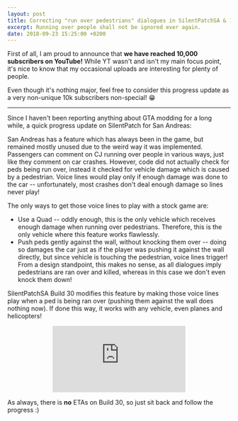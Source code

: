 ```yaml
---
layout: post
title: Correcting "run over pedestrians" dialogues in SilentPatchSA & 10,000 YouTube subscribers
excerpt: Running over people shall not be ignored ever again.
date: 2018-09-23 15:25:00 +0200
---
```

First of all, I am proud to announce that **we have reached 10,000 subscribers on YouTube!**
While YT wasn't and isn't my main focus point, it's nice to know that my occasional uploads are interesting for plenty of people.

Even though it's nothing major, feel free to consider this progress update as a very non-unique 10k subscribers non-special! 😁

<hr>

Since I haven't been reporting anything about GTA modding for a long while, a quick progress update on SilentPatch for San Andreas:

San Andreas has a feature which has always been in the game, but remained mostly unused due to the weird way it was implemented.
Passengers can comment on CJ running over people in various ways, just like they comment on car crashes.
However, code did not actually check for peds being run over, instead it checked for vehicle damage which is caused by a pedestrian.
Voice lines would play only if enough damage was done to the car -- unfortunately, most crashes don't deal enough damage so lines never play!

The only ways to get those voice lines to play with a stock game are:
* Use a Quad -- oddly enough, this is the only vehicle which receives enough damage when running over pedestrians. Therefore, this is the only vehicle where this feature works flawlessly.
* Push peds gently against the wall, without knocking them over -- doing so damages the car just as if the player was pushing it against the wall directly, but since vehicle is touching
  the pedestrian, voice lines trigger! From a design standpoint, this makes no sense, as all dialogues imply pedestrians are ran over and killed, whereas in this case we don't even knock them down!

SilentPatchSA Build 30 modifies this feature by making those voice lines play when a ped is being ran over (pushing them against the wall does nothing now).
If done this way, it works with any vehicle, even planes and helicopters!

<div align="center" class="video-container">
<iframe src="https://www.youtube.com/embed/5AryNzWYMYQ" frameborder="0" allowfullscreen></iframe>
</div>

As always, there is **no** ETAs on Build 30, so just sit back and follow the progress :)